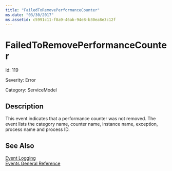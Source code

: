 ```yaml
---
title: "FailedToRemovePerformanceCounter"
ms.date: "03/30/2017"
ms.assetid: c5991c11-f8a9-46ab-94e8-b30ea8e3c12f
---
```

# FailedToRemovePerformanceCounter
Id: 119  
  
 Severity: Error  
  
 Category: ServiceModel  
  
## Description  
 This event indicates that a performance counter was not removed. The event lists the category name, counter name, instance name, exception, process name and process ID.  
  
## See Also  
 [Event Logging](../../../../../docs/framework/wcf/diagnostics/event-logging/index.md)  
 [Events General Reference](../../../../../docs/framework/wcf/diagnostics/event-logging/events-general-reference.md)
